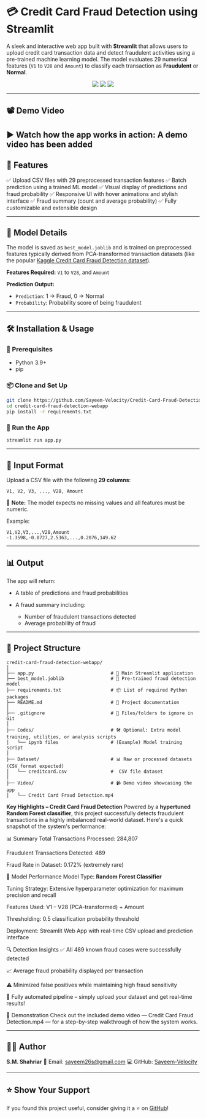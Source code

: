 # 💳 Credit Card Fraud Detection using Streamlit

A sleek and interactive web app built with **Streamlit** that allows users to upload credit card transaction data and detect fraudulent activities using a pre-trained machine learning model. The model evaluates 29 numerical features (`V1` to `V28` and `Amount`) to classify each transaction as **Fraudulent** or **Normal**.

<p align="center">
  <img src="https://img.shields.io/badge/Python-3.9+-blue.svg" />
  <img src="https://img.shields.io/badge/Streamlit-%E2%9D%A4-red.svg" />
  <img src="https://img.shields.io/badge/Model-Joblib-green.svg" />
</p>

---

## 📽️ Demo Video

▶️ Watch how the app works in action:
A demo video has been added
---

## 🚀 Features

✅ Upload CSV files with 29 preprocessed transaction features
✅ Batch prediction using a trained ML model
✅ Visual display of predictions and fraud probability
✅ Responsive UI with hover animations and stylish interface
✅ Fraud summary (count and average probability)
✅ Fully customizable and extensible design

---

## 🧠 Model Details

The model is saved as `best_model.joblib` and is trained on preprocessed features typically derived from PCA-transformed transaction datasets (like the popular [Kaggle Credit Card Fraud Detection dataset](https://www.kaggle.com/datasets/mlg-ulb/creditcardfraud)).

**Features Required:**
`V1` to `V28`, and `Amount`

**Prediction Output:**

* `Prediction`: 1 → Fraud, 0 → Normal
* `Probability`: Probability score of being fraudulent

---

## 🛠️ Installation & Usage

### 🔧 Prerequisites

* Python 3.9+
* pip

### 📦 Clone and Set Up

```bash
git clone https://github.com/Sayeem-Velocity/Credit-Card-Fraud-Detection-Webapp.git
cd credit-card-fraud-detection-webapp
pip install -r requirements.txt
```

### 🧪 Run the App

```bash
streamlit run app.py
```

---

## 📂 Input Format

Upload a CSV file with the following **29 columns**:

```
V1, V2, V3, ..., V28, Amount
```

📌 **Note:** The model expects no missing values and all features must be numeric.

Example:

```csv
V1,V2,V3,...,V28,Amount
-1.3598,-0.0727,2.5363,...,0.2076,149.62
```

---

## 📊 Output

The app will return:

* A table of predictions and fraud probabilities
* A fraud summary including:

  * Number of fraudulent transactions detected
  * Average probability of fraud

---

## 📁 Project Structure

```
credit-card-fraud-detection-webapp/
│
├── app.py                            # 🎯 Main Streamlit application
├── best_model.joblib                 # 🧠 Pre-trained fraud detection model
├── requirements.txt                  # 📦 List of required Python packages
├── README.md                         # 📘 Project documentation
│
├── .gitignore                        # 🚫 Files/folders to ignore in Git
│
├── Codes/                            # 🛠️ Optional: Extra model training, utilities, or analysis scripts
│   └── ipynb files                   # (Example) Model training script
│
├── Dataset/                          # 📊 Raw or processed datasets (CSV format expected)
│   └── creditcard.csv                #  CSV file dataset
│
├── Video/                            # 📹 Demo video showcasing the app
│   └── Credit Card Fraud Detection.mp4           

```
**Key Highlights – Credit Card Fraud Detection**
Powered by a **hypertuned Random Forest classifier**, this project successfully detects fraudulent transactions in a highly imbalanced real-world dataset. Here's a quick snapshot of the system's performance:

📊 Summary
Total Transactions Processed: 284,807

Fraudulent Transactions Detected: 489

Fraud Rate in Dataset: 0.172% (extremely rare)

🤖 Model Performance
Model Type: **Random Forest Classifier**

Tuning Strategy: Extensive hyperparameter optimization for maximum precision and recall

Features Used: V1 – V28 (PCA-transformed) + Amount

Thresholding: 0.5 classification probability threshold

Deployment: Streamlit Web App with real-time CSV upload and prediction interface

🔍 Detection Insights
✅ All 489 known fraud cases were successfully detected

📈 Average fraud probability displayed per transaction

⚠️ Minimized false positives while maintaining high fraud sensitivity

🧠 Fully automated pipeline – simply upload your dataset and get real-time results!

🎥 Demonstration
Check out the included demo video — Credit Card Fraud Detection.mp4 — for a step-by-step walkthrough of how the system works.

---

## 🧑‍💻 Author

**S.M. Shahriar**
📧 Email: [sayeem26s@gmail.com](mailto:sayeem26s@gmail.com)
💻 GitHub: [Sayeem-Velocity](https://github.com/Sayeem-Velocity)

---

## ⭐ Show Your Support

If you found this project useful, consider giving it a ⭐ on [GitHub](https://github.com/Sayeem-Velocity/Credit-Card-Fraud-Detection-Webapp)!
